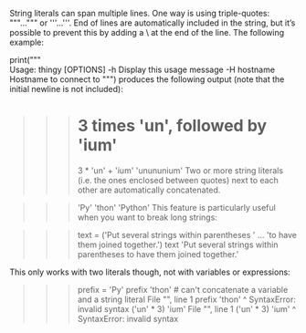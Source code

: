 String literals can span multiple lines. One way is using triple-quotes: """...""" or '''...'''. End of lines are automatically included in the string, but it’s possible to prevent this by adding a \ at the end of the line. The following example:

print("""\
Usage: thingy [OPTIONS]
     -h                        Display this usage message
     -H hostname               Hostname to connect to
""")
produces the following output (note that the initial newline is not included):
>>> # 3 times 'un', followed by 'ium'
>>> 3 * 'un' + 'ium'
'unununium'
Two or more string literals (i.e. the ones enclosed between quotes) next to each other are automatically concatenated.

>>>
>>> 'Py' 'thon'
'Python'
This feature is particularly useful when you want to break long strings:

>>>
>>> text = ('Put several strings within parentheses '
...         'to have them joined together.')
>>> text
'Put several strings within parentheses to have them joined together.'

This only works with two literals though, not with variables or expressions:

>>>
>>> prefix = 'Py'
>>> prefix 'thon'  # can't concatenate a variable and a string literal
  File "<stdin>", line 1
    prefix 'thon'
                ^
SyntaxError: invalid syntax
>>> ('un' * 3) 'ium'
  File "<stdin>", line 1
    ('un' * 3) 'ium'
                   ^
SyntaxError: invalid syntax